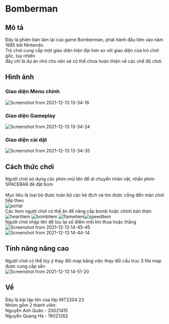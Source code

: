 # Bomberman

## Mô tả
Đây là phiên bản làm lại của game Bomberman, phát hành đầu tiên vào năm 1985 bởi Nintendo.<br />
Trò chơi cung cấp một giao diện hiện đại hơn so với giao diện của trò chơi gốc, tuy nhiên <br />
đây chỉ là dự án nhỏ cho nên sẽ có thể chưa hoàn thiện về các chế độ chơi.<br />

## Hình ảnh
### Giao diện Menu chính
![Screenshot from 2021-12-13 13-34-18](https://user-images.githubusercontent.com/78075693/145769445-dafc1fe2-d9e6-4a19-a41c-64a0187f4781.png)

### Giao diện Gameplay
![Screenshot from 2021-12-13 13-34-24](https://user-images.githubusercontent.com/78075693/145769475-35a00afb-0ad2-4c61-ab32-7592781ebe17.png)

### Giao diện cài dặt
![Screenshot from 2021-12-13 13-34-35](https://user-images.githubusercontent.com/78075693/145769490-d341937b-1658-40a0-8080-8b706e7cad28.png)

## Cách thức chơi
Người chơi sử dụng các phím mũi tên để di chuyển nhân vật, nhấn phím SPACEBAR để đặt bom<br />
<br />
Mục tiêu là loại bỏ được toàn bộ các kẻ địch và tìm được cổng đến màn chơi tiếp theo<br />
![portal](https://user-images.githubusercontent.com/78075693/145772367-d700816f-fef1-4001-b17d-6dd41cf541a5.png)
<br />
Các Item người chơi có thể ăn để nâng cấp bomb hoặc chính bản thân<br />
![heartitem](https://user-images.githubusercontent.com/78075693/145772472-05894728-a79c-425b-8303-3a8a0f8c8b58.png) ![bombitem](https://user-images.githubusercontent.com/78075693/145772490-29a5331d-cade-49d5-ba83-b44880a27590.png) ![flameitem](https://user-images.githubusercontent.com/78075693/145772579-2af0a12e-a9fb-479b-adb2-1b0e20b06fa8.png)![speeditem](https://user-images.githubusercontent.com/78075693/145772611-879daad8-d52d-4aee-b9e7-0efa4a9f1e31.png)
<br />
Người chơi nhập tên để lưu lại số điểm mỗi khi thua hoặc thắng<br />
![Screenshot from 2021-12-13 14-45-45](https://user-images.githubusercontent.com/78075693/145772259-d240cee2-98db-44c3-a16a-9583f07ef8f7.png)
![Screenshot from 2021-12-13 14-44-14](https://user-images.githubusercontent.com/78075693/145772276-43bdd701-193d-4921-9c5e-235442e711e5.png)

## Tính năng nâng cao
Người chơi có thể tùy ý thay đổi map bằng việc thay đổi cấu trúc 3 file map được cung cấp sẵn<br />
![Screenshot from 2021-12-13 14-51-20](https://user-images.githubusercontent.com/78075693/145772803-5f577f14-4eb7-4d48-a1a0-c8edaecf6ece.png)

## Về
Đây là bài tập lớn của lớp INT2204 23<br />
Nhóm gồm 2 thành viên:<br />
Nguyễn Anh Quân - 20021415<br />
Nguyễn Quang Hà - 19021262<br />

